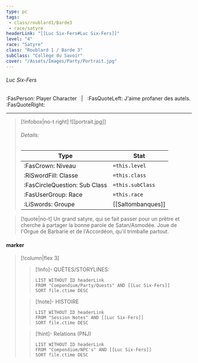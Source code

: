 ```yaml
---
type: pc
tags:
 - class/roublard1/Barde3
 - race/satyre
headerLink: "[[Luc Six-Fers#Luc Six-Fers]]"
level: "4"
race: "Satyre"
class: "Roublard 1 / Barde 3"
subClass: "Collège du Savoir"
cover: "/Assets/Images/Party/Portrait.jpg"
---
```


###### Luc Six-Fers
:FasPerson: Player Character &nbsp; | &nbsp; :FasQuoteLeft: J'aime profaner des autels. :FasQuoteRight:
___
> [!infobox|no-t right]
> ![[portrait.jpg]]
> ###### Details:
> | Type | Stat |
> | ---- | ---- |
> | :FasCrown: Niveau   | `=this.level` |
> | :RiSwordFill: Classe |  `=this.class`|
> | :FasCircleQuestion: Sub Class |  `=this.subClass`|
> |  :FasUserGroup: Race |  `=this.race`|
> |  :LiSwords: Groupe |  [[Saltombanques]] |

> [!quote|no-t]
> Un grand satyre, qui se fait passer pour un prêtre et cherche à partager la bonne parole de Satan/Asmodée. Joue de l'Orgue de Barbarie et de l'Accordéon, qu'il trimballe partout. 
 
#### marker
> [!column|flex 3]
>> [!info]- QUÊTES/STORYLINES:
>>```dataview
>>LIST WITHOUT ID headerLink
>>FROM "Compendium/Party/Quests" AND [[Luc Six-Fers]]
>>SORT file.ctime DESC
>
>>[!note]- HISTOIRE
>>```dataview
>>LIST WITHOUT ID headerLink
>>FROM "Session Notes" AND [[Luc Six-Fers]]
>>SORT file.ctime DESC
>
>>[!hint]- Relations (PNJ)
>>```dataview
>>LIST WITHOUT ID headerLink
>>FROM "Compendium/NPC's" AND [[Luc Six-Fers]]
>>SORT file.ctime DESC
>>
```image-layout-masonry-3

```